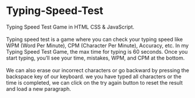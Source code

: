 # Typing-Speed-Test
Typing Speed Test Game in HTML CSS & JavaScript.
<br>
<br>
Typing speed test is a game where you can check your typing speed like WPM (Word Per Minute), CPM (Character Per Minute), Accuracy, etc. In my Typing Speed Test Game, the max time for typing is 60 seconds. Once you start typing, you’ll see your time, mistakes, WPM, and CPM at the bottom.
<br>
<br>
We can also erase our incorrect characters or go backward by pressing the backspace key of our keyboard. we you have typed all characters or the time is completed, we can click on the try again button to reset the result and load a new paragraph.

